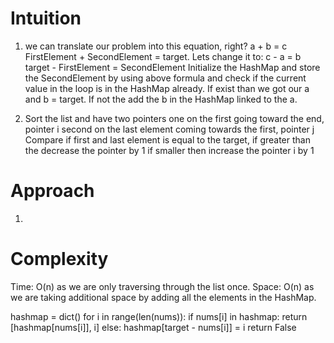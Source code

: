 # **Intuition**
1. we can translate our problem into this equation, right? 
	a + b = c 
	FirstElement + SecondElement = target.
	Lets change it to:
	c - a = b
	target - FirstElement = SecondElement
	Initialize the HashMap and store the SecondElement by using above formula and check if the current value in the loop is in the HashMap already. 
	If exist than we got our a and b = target. If not the add the b in the HashMap linked to the a.

2. Sort the list and have two pointers
	one on the first going toward the end, pointer i
	second on the last element coming towards the first, pointer j
	Compare if first and last element is equal to the target, if greater than the decrease the pointer by 1
	if smaller then increase the pointer i by 1

# **Approach**
1. 

# **Complexity**

Time: O(n) as we are only traversing through the list once.
Space: O(n) as we are taking additional space by adding all the elements in the HashMap.

hashmap = dict()
for i in range(len(nums)):
	if nums[i] in hashmap:
		return [hashmap[nums[i]], i]
	else:
		hashmap[target - nums[i]] = i
return False